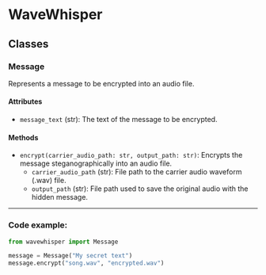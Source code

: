 # WaveWhisper

## Classes
### Message
Represents a message to be encrypted into an audio file.

#### Attributes
- `message_text` (str): The text of the message to be encrypted.

#### Methods
- `encrypt(carrier_audio_path: str, output_path: str)`: Encrypts the message steganographically into an audio file.
  - `carrier_audio_path` (str): File path to the carrier audio waveform (.wav) file.
  - `output_path` (str): File path used to save the original audio with the hidden message.

---
### Code example:
```python
from wavewhisper import Message

message = Message("My secret text")
message.encrypt("song.wav", "encrypted.wav")
```